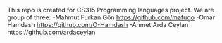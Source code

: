 This repo is created for CS315 Programming languages project.
We are group of three:
-Mahmut Furkan Gön https://github.com/mafugo
-Omar Hamdash https://github.com/O-Hamdash
-Ahmet Arda Ceylan https://github.com/ardaceylan
